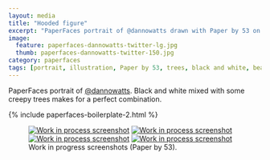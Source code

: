 ```yaml
---
layout: media
title: "Hooded figure"
excerpt: "PaperFaces portrait of @dannowatts drawn with Paper by 53 on an iPad."
image: 
  feature: paperfaces-dannowatts-twitter-lg.jpg
  thumb: paperfaces-dannowatts-twitter-150.jpg
category: paperfaces
tags: [portrait, illustration, Paper by 53, trees, black and white, beard]
---
```


PaperFaces portrait of [@dannowatts](http://twitter.com/dannowatts). Black and white mixed with some creepy trees makes for a perfect combination.

{% include paperfaces-boilerplate-2.html %}

<figure class="half">
	<a href="{{ site.url }}/images/paperfaces-dannowatts-process-1-lg.jpg"><img src="{{ site.url }}/images/paperfaces-dannowatts-process-1-600.jpg" alt="Work in process screenshot"></a>
	<a href="{{ site.url }}/images/paperfaces-dannowatts-process-2-lg.jpg"><img src="{{ site.url }}/images/paperfaces-dannowatts-process-2-600.jpg" alt="Work in process screenshot"></a>
	<a href="{{ site.url }}/images/paperfaces-dannowatts-process-3-lg.jpg"><img src="{{ site.url }}/images/paperfaces-dannowatts-process-3-600.jpg" alt="Work in process screenshot"></a>
	<a href="{{ site.url }}/images/paperfaces-dannowatts-process-4-lg.jpg"><img src="{{ site.url }}/images/paperfaces-dannowatts-process-4-600.jpg" alt="Work in process screenshot"></a>
	<figcaption>Work in progress screenshots (Paper by 53).</figcaption>
</figure>